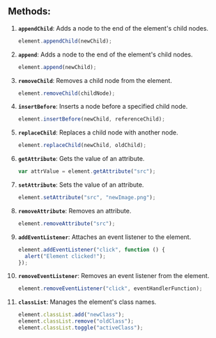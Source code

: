 ## Methods:

1. **`appendChild`**: Adds a node to the end of the element's child nodes.

   ```javascript
   element.appendChild(newChild);
   ```

2. **`append`**: Adds a node to the end of the element's child nodes.

   ```javascript
   element.append(newChild);
   ```

3. **`removeChild`**: Removes a child node from the element.

   ```javascript
   element.removeChild(childNode);
   ```

4. **`insertBefore`**: Inserts a node before a specified child node.

   ```javascript
   element.insertBefore(newChild, referenceChild);
   ```

5. **`replaceChild`**: Replaces a child node with another node.

   ```javascript
   element.replaceChild(newChild, oldChild);
   ```

6. **`getAttribute`**: Gets the value of an attribute.

   ```javascript
   var attrValue = element.getAttribute("src");
   ```

7. **`setAttribute`**: Sets the value of an attribute.

   ```javascript
   element.setAttribute("src", "newImage.png");
   ```

8. **`removeAttribute`**: Removes an attribute.

   ```javascript
   element.removeAttribute("src");
   ```

9. **`addEventListener`**: Attaches an event listener to the element.

   ```javascript
   element.addEventListener("click", function () {
     alert("Element clicked!");
   });
   ```

10. **`removeEventListener`**: Removes an event listener from the element.

    ```javascript
    element.removeEventListener("click", eventHandlerFunction);
    ```

11. **`classList`**: Manages the element's class names.
    ```javascript
    element.classList.add("newClass");
    element.classList.remove("oldClass");
    element.classList.toggle("activeClass");
    ```

